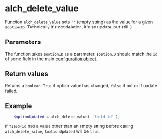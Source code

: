 # alch_delete_value

Function `alch_delete_value` sets `''` (empty string) as the value for a given `$optionID`. Technically it's not deletion, it's an update, but still :)

## Parameters

The function takes `$optionID` as a parameter. `$optionID` should match the `id` of some field in the main [configuration object](Configuration.md).

## Return values

Returns a `boolean`: `True` if option value has changed, `false` if not or if update failed.

## Example

```php
    $optionUpdated = alch_delete_value( 'field-id' );
```

If `field-id` had a value other than an empty string before calling `alch_delete_value`, `$optionUpdated` will be `true`.
